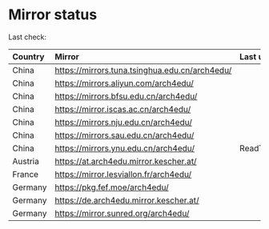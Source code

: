 <script src="./time.js"></script>
# Mirror status
Last check: <script type="text/javascript">localize(1693232075.0102708);</script>

|Country|Mirror|Last update|
|:------|:-----|:----------|
|China|https://mirrors.tuna.tsinghua.edu.cn/arch4edu/|<script type="text/javascript">localize(1693204182);</script>|
|China|https://mirrors.aliyun.com/arch4edu/|<script type="text/javascript">localize(1693160815);</script>|
|China|https://mirrors.bfsu.edu.cn/arch4edu/|<script type="text/javascript">localize(1693204182);</script>|
|China|https://mirror.iscas.ac.cn/arch4edu/|<script type="text/javascript">localize(1693204182);</script>|
|China|https://mirrors.nju.edu.cn/arch4edu/|<script type="text/javascript">localize(1693160815);</script>|
|China|https://mirrors.sau.edu.cn/arch4edu/|<script type="text/javascript">localize(1693204182);</script>|
|China|https://mirrors.ynu.edu.cn/arch4edu/|ReadTimeout|
|Austria|https://at.arch4edu.mirror.kescher.at/|<script type="text/javascript">localize(1693204182);</script>|
|France|https://mirror.lesviallon.fr/arch4edu/|<script type="text/javascript">localize(1693204182);</script>|
|Germany|https://pkg.fef.moe/arch4edu/|<script type="text/javascript">localize(1693204182);</script>|
|Germany|https://de.arch4edu.mirror.kescher.at/|<script type="text/javascript">localize(1693204182);</script>|
|Germany|https://mirror.sunred.org/arch4edu/|<script type="text/javascript">localize(1693204182);</script>|

<script src="./tablefilter/tablefilter.js"></script>
<script src="./table.js"></script>